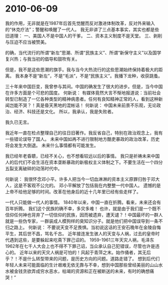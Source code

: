 # 2010-06-09

我的作用，无非就是在1987年后首先觉醒而反对激进体制改革，反对外来输入的“休克疗法”；警醒和唤醒了一代人。   我无非讲了三点基本事实，其实也都是些旧道理： 一、美国人不是中国人的干爹。 二、资本主义制度不是天堂。 三、剥削与压迫不应当被赞美。

的确，当代流行的所谓“新左”思潮、所谓“民族主义”、所谓“新保守主义”以及国学复兴热；与我当初的倡导和鼓吹有关。

但是，我不是这些思潮的旗手。我与当今大热流行的这些思潮始终保持着极大的距离。 我本身不是“新左”，不是“毛派”，不是“民族主义”。我播下龙种，收获跳蚤。

三十年来中国巨变，我曾参与其间。中国的确发生了很大的进步。但是，当今中国在许多方面是个可悲的国度。   何新说： 有媒体竟然大言不惭地报道说：当前社会转型已制造了一亿各种类型的精神病患者。任何有良知精神正常的人，看到这种新闻岂能不哭？！真是昏天黑地的混帐话！   何新说： 中国未来前景不乐观，无论政治、经济、科技还是文化。 所以，我承认，我是失败者。

我久已无言。

我近年一直在检点整理自己的往日旧著作。我反省自己，特别在政治观念上，我有一些错论误导了国人。   未来中国如再不进行限制地方酷吏暴政的政治改革，历史将会发生大倒退。 未来什么事情都有可能发生。

我已经年老昏聩，已经不关心，也不想看较远以后的事情。 我只是祈祷未来中国人的后代们不会生活在资本垄断暴政的新极权主义体制之下。不要生活在一个四分五裂支离破碎的动荡时代中。

何新说： 我很怀念邓小平。许多人把当今一切血淋淋的资本主义原罪归咎于邓大人，这是不客观不公允的。 邓小平解放了包括我在内整整一代中国人。 遗憾的是上帝不给他足够的时间。改革在他身后的近十几年里已经有些走样了。

一代人只能做一代人的事情。 1840年以来，中国一直在折腾。看来，未来还会有百年折腾。 我们这个民族的确不幸，多灾多难！   也许，就是由于我们是一个既不信仰任何神也背弃了一切信仰的民族，因而被遗弃，遭天谴？！中国最坏的一群人就是一些伪专家，一群装成人模狗样的臭知识分子。就是他们把中国误导到一条不归之路上。   何新说： 不要说天变不足畏惧。当初说这话的王安石晚年在金陵自悔平生，其后世不昌，骂名千古。 近年接连发生骇人的天变与人祸，过去的皇帝时代遇到这些，是要躲起来吃斋下罪己诏的。   1959-1961三年天灾人祸，毛泽东1962年在七千人大会上也不得不下罪己诏，当众承认自己犯错误，尽管也许是违心的。   近年以来的天灾人祸是可怕的！风起于青萍之末。始作俑者，其无后乎？！不是什么转型带来的问题，是历史方向的问题。道路走错了。   想到后代们年轻人未来可能面临的生计艰难无依无靠与不幸，想到中国那些曾经美丽的山山水水被金钱贪欲弄成穷水恶水，枯竭的资源和正在被断送的未来，有时的确想痛哭！”
